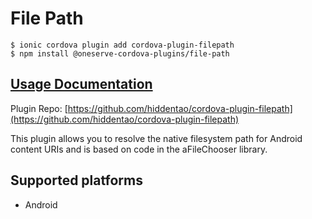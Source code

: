 # File Path

```
$ ionic cordova plugin add cordova-plugin-filepath
$ npm install @oneserve-cordova-plugins/file-path
```

## [Usage Documentation](https://oneserve.gitbook.io/oneserve-cordova-plugins/plugins/file-path/)

Plugin Repo: [https://github.com/hiddentao/cordova-plugin-filepath](https://github.com/hiddentao/cordova-plugin-filepath)

This plugin allows you to resolve the native filesystem path for Android content URIs and is based on code in the aFileChooser library.

## Supported platforms

- Android
  


